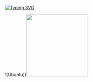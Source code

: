 [![Typing SVG](https://readme-typing-svg.herokuapp.com?font=Fira+Code&weight=300&size=25&duration=3000&pause=1000&color=0B9F53&vCenter=true&repeat=false&width=435&lines=Hi+there!+I'm+Alexandr!%F0%9F%8C%B1)](https://t.me/ALivanskoy)


![Ubuntu](<img src="![image](https://user-images.githubusercontent.com/107641015/228599234-1f94fe19-be65-4bb9-82b1-ae913a7af233.png)" width="200">
